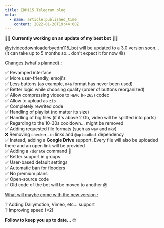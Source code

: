 ```yaml
---
title: EDM115 Telegram blog
meta:
  - name: article:published_time
    content: 2022-01-20T19:44:00Z
---
```


:man_technologist: **Currently working on an update of my best bot** :man_technologist:  
  
[@ytvideodownloaderbyedm115_bot](https://t.me/ytvideodownloaderbyedm115_bot) will be updated to a 3.0 version soon… (it can take up to 5 months so… don't expect it for now :sweat_smile:)  
  
<u>Changes (what's planned) :</u>  
  
:white_check_mark: Revamped interface  
:white_check_mark: More user-friendly, emoji's  
:white_check_mark: Less buttons (as example, `m4a` format has never been used)  
:white_check_mark: Better logic while choosing quality (order of buttons reorganized)  
:white_check_mark: Allow compressing videos to `HEVC` (`H-265`) codec  
:white_check_mark: Allow to upload as `zip`  
:white_check_mark: Completely rewrited code  
:white_check_mark: Handling of playlist (no matter its size)  
:white_check_mark: Handling of big files (if it's above 2 Gb, video will be splitted into parts)  
:white_check_mark: Regarding to the 10-30s cooldown… might be removed  
:white_check_mark: Adding requested file formats (such as `wav` and `mkv`)  
:x: Removing `checker.in` links and `@uploadbot` dependency  
:white_check_mark: Instead, adding a **Google Drive** support. Every file will also be uploaded there and an open link will be provided  
:white_check_mark: Adding a `/donate` command :smiling_face_with_tear:  
:white_check_mark: Better support in groups  
:white_check_mark: User-based default settings  
:white_check_mark: Automatic ban for flooders  
:white_check_mark: No premium plans  
:white_check_mark: Open-source code  
:white_check_mark: Old code of the bot will be moved to another @  
  
<u>What will maybe come with the new version :</u>  
  
:grey_question: Adding Dailymotion, Vimeo, etc… support  
:grey_question: Improving speed (×2)  
  
**Follow to keep you up to date…** :nerd_face:
